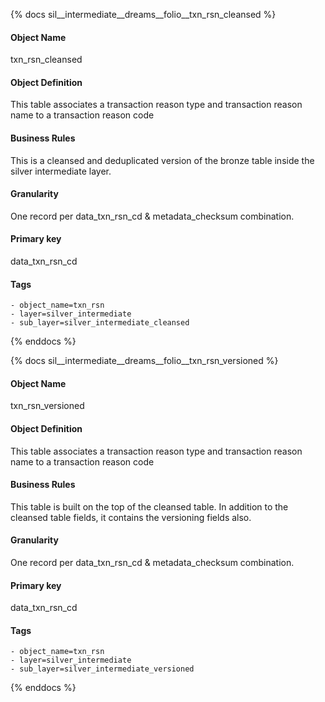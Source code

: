 {% docs sil__intermediate__dreams__folio__txn_rsn_cleansed %}

#### Object Name
txn_rsn_cleansed

#### Object Definition
This table associates a transaction reason type and transaction reason name to a transaction reason code

#### Business Rules
This is a cleansed and deduplicated version of the bronze table inside the silver intermediate layer.

#### Granularity
One record per data_txn_rsn_cd & metadata_checksum combination.

#### Primary key
data_txn_rsn_cd

#### Tags
    - object_name=txn_rsn
    - layer=silver_intermediate
    - sub_layer=silver_intermediate_cleansed

{% enddocs %}

{% docs sil__intermediate__dreams__folio__txn_rsn_versioned %}

#### Object Name
txn_rsn_versioned

#### Object Definition
This table associates a transaction reason type and transaction reason name to a transaction reason code

#### Business Rules
This table is built on the top of the cleansed table. In addition to the cleansed table fields, it contains the versioning fields also.

#### Granularity
One record per data_txn_rsn_cd & metadata_checksum combination.

#### Primary key
data_txn_rsn_cd

#### Tags
    - object_name=txn_rsn
    - layer=silver_intermediate
    - sub_layer=silver_intermediate_versioned

{% enddocs %}